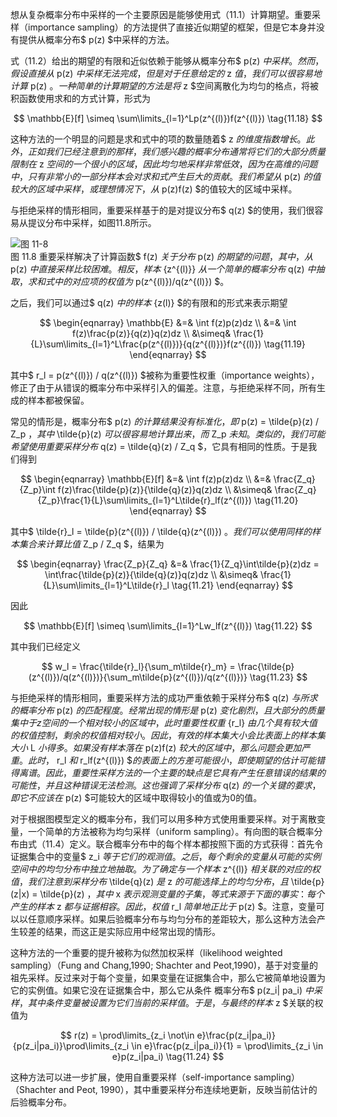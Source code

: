 想从复杂概率分布中采样的一个主要原因是能够使用式（11.1）计算期望。重要采样（importance sampling）的方法提供了直接近似期望的框架，但是它本身并没有提供从概率分布$ p(z) $中采样的方法。    

式（11.2）给出的期望的有限和近似依赖于能够从概率分布$ p(z) $中采样。然而，假设直接从$ p(z) $中采样无法完成，但是对于任意给定的$ z $值，我们可以很容易地计算$ p(z) $。一种简单的计算期望的方法是将$ z $空间离散化为均匀的格点，将被积函数使用求和的方式计算，形式为    

$$
\mathbb{E}[f] \simeq \sum\limits_{l=1}^Lp(z^{(l)})f(z^{(l)}) \tag{11.18}
$$

这种方法的一个明显的问题是求和式中的项的数量随着$ z $的维度指数增长。此外，正如我们已经注意到的那样，我们感兴趣的概率分布通常将它们的大部分质量限制在$ z $空间的一个很小的区域，因此均匀地采样非常低效，因为在高维的问题中，只有非常小的一部分样本会对求和式产生巨大的贡献。我们希望从$ p(z) $的值较大的区域中采样，或理想情况下，从$ p(z)f(z) $的值较大的区域中采样。    

与拒绝采样的情形相同，重要采样基于的是对提议分布$ q(z) $的使用，我们很容易从提议分布中采样，如图11.8所示。    

![图 11-8](images/11_8.png)      
图 11.8 重要采样解决了计算函数$ f(z) $关于分布$ p(z) $的期望的问题，其中，从$ p(z) $中直接采样比较困难。相反，样本$ \{z^{(l)}\} $从一个简单的概率分布$ q(z) $中抽取，求和式中的对应项的权值为$ p(z^{(l)})/q(z^{(l)}) $。 

之后，我们可以通过$ q(z) $中的样本$ \{z(l)\} $的有限和的形式来表示期望    

$$
\begin{eqnarray}
\mathbb{E} &=& \int f(z)p(z)dz \\
&=& \int f(z)\frac{p(z)}{q(z)}q(z)dz \\
&\simeq& \frac{1}{L}\sum\limits_{l=1}^L\frac{p(z^{(l)})}{q(z^{(l)})}f(z^{(l)}) \tag{11.19}
\end{eqnarray}
$$

其中$ r_l = p(z^{(l)}) / q(z^{(l)}) $被称为重要性权重（importance weights），修正了由于从错误的概率分布中采样引入的偏差。注意，与拒绝采样不同，所有生成的样本都被保留。    

常见的情形是，概率分布$ p(z) $的计算结果没有标准化，即$ p(z) = \tilde{p}(z) / Z_p $，其中$ \tilde{p}(z) $可以很容易地计算出来，而$ Z_p $未知。类似的，我们可能希望使用重要采样分布$ q(z) = \tilde{q}(z) / Z_q $，它具有相同的性质。于是我们得到     

$$
\begin{eqnarray}
\mathbb{E}[f] &=& \int f(z)p(z)dz \\
&=& \frac{Z_q}{Z_p}\int f(z)\frac{\tilde{p}(z)}{\tilde{q}(z)}q(z)dz \\
&\simeq& \frac{Z_q}{Z_p}\frac{1}{L}\sum\limits_{l=1}^L\tilde{r}_lf(z^{(l)}) \tag{11.20}
\end{eqnarray}
$$

其中$ \tilde{r}_l = \tilde{p}(z^{(l)}) / \tilde{q}(z^{(l)}) $。我们可以使用同样的样本集合来计算比值$ Z_p / Z_q $，结果为    

$$
\begin{eqnarray}
\frac{Z_p}{Z_q} &=& \frac{1}{Z_q}\int\tilde{p}(z)dz = \int\frac{\tilde{p}(z)}{\tilde{q}(z)}q(z)dz \\
&\simeq& \frac{1}{L}\sum\limits_{l=1}^L\tilde{r}_l \tag{11.21}
\end{eqnarray}
$$

因此    

$$
\mathbb{E}[f] \simeq \sum\limits_{l=1}^Lw_lf(z^{(l)}) \tag{11.22}
$$

其中我们已经定义    

$$
w_l = \frac{\tilde{r}_l}{\sum_m\tilde{r}_m} = \frac{\tilde{p}(z^{(l)})/q(z^{(l)})}{\sum_m\tilde{p}(z^{(l)})/q(z^{(l)})} \tag{11.23}
$$

与拒绝采样的情形相同，重要采样方法的成功严重依赖于采样分布$ q(z) $与所求的概率分布$ p(z) $的匹配程度。经常出现的情形是$ p(z) $变化剧烈，且大部分的质量集中于z空间的一个相对较小的区域中，此时重要性权重$ \{r_l\} $由几个具有较大值的权值控制，剩余的权值相对较小。因此，有效的样本集大小会比表面上的样本集大小$ L $小得多。如果没有样本落在$ p(z)f(z) $较大的区域中，那么问题会更加严重。此时，$ r_l $和$ r_lf(z^{(l)})
$$的表面上的方差可能很小，即使期望的估计可能错得离谱。因此，重要性采样方法的一个主要的缺点是它具有产生任意错误的结果的可能性，并且这种错误无法检测。这也强调了采样分布$ q(z) $的一个关键的要求，即它不应该在$ p(z) $可能较大的区域中取得较小的值或为0的值。    

对于根据图模型定义的概率分布，我们可以用多种方式使用重要采样。对于离散变量，一个简单的方法被称为均匀采样（uniform sampling）。有向图的联合概率分布由式（11.4）定义。联合概率分布中的每个样本都按照下面的方式获得：首先令证据集合中的变量$ z_i $等于它们的观测值。之后，每个剩余的变量从可能的实例空间中的均匀分布中独立地抽取。为了确定与一个样本$ z^{(l)} $相关联的对应的权值，我们注意到采样分布$ \tilde{q}(z) $是$ z $的可能选择上的均匀分布，且$ \tilde{p}(z|x) =
\tilde{p}(z) $，其中$ x $表示观测变量的子集，等式来源于下面的事实：每个产生的样本$ z $都与证据相容。因此，权值$ r_l $简单地正比于$ p(z) $。注意，变量可以以任意顺序采样。如果后验概率分布与均匀分布的差距较大，那么这种方法会产生较差的结果，而这正是实际应用中经常出现的情形。    

这种方法的一个重要的提升被称为似然加权采样（likelihood weighted sampling）（Fung and Chang,1990; Shachter and Peot,1990)，基于对变量的祖先采样。反过来对于每个变量，如果变量在证据集合中，那么它被简单地设置为它的实例值。如果它没在证据集合中，那么它从条件 概率分布$ p(z_i| pa_i) $中采样，其中条件变量被设置为它们当前的采样值。于是，与最终的样本$ z $关联的权值为    

$$
r(z) = \prod\limits_{z_i \not\in e}\frac{p(z_i|pa_i)}{p(z_i|pa_i)}\prod\limits_{z_i \in e}\frac{p(z_i|pa_i)}{1} = \prod\limits_{z_i \in e}p(z_i|pa_i) \tag{11.24}
$$

这种方法可以进一步扩展，使用自重要采样（self-importance sampling）（Shachter and Peot, 1990），其中重要采样分布连续地更新，反映当前估计的后验概率分布。
